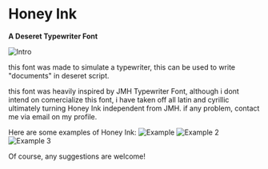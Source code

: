 # Honey Ink

**A Deseret Typewriter Font**

![Intro](https://user-images.githubusercontent.com/70299147/166623280-f16b619c-3d73-4616-87f2-044ff4a7028a.png)

this font was made to simulate a typewriter, 
this can be used to write "documents" in deseret script.

this font was heavily inspired by JMH Typewriter Font, 
although i dont intend on comercialize this font, i have taken off all latin and cyrillic
ultimately turning Honey Ink independent from JMH. if any problem, contact me via email on my profile.

Here are some examples of Honey Ink:
![Example](https://user-images.githubusercontent.com/70299147/166624024-c27a36e6-1e54-4f53-bac7-3490c31a0eeb.png)
![Example 2](https://user-images.githubusercontent.com/70299147/166838282-92763e92-11e9-47af-a29d-9f9587eadf4c.jpg)
![Example 3](https://user-images.githubusercontent.com/70299147/166838315-35a24bc0-c237-494a-9d8c-7144e37cca00.png)


Of course, any suggestions are welcome!
